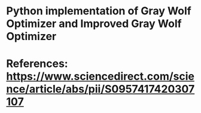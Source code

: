 # Python implementation of Gray Wolf Optimizer and Improved Gray Wolf Optimizer
# References: https://www.sciencedirect.com/science/article/abs/pii/S0957417420307107

